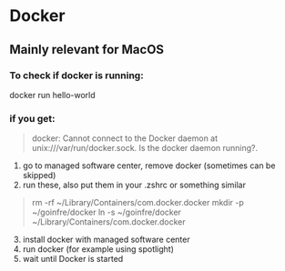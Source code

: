 # Docker
## Mainly relevant for MacOS

### To check if docker is running:
docker run hello-world

### if you get:
> docker: Cannot connect to the Docker daemon at unix:///var/run/docker.sock. Is the docker daemon running?.

1. go to managed software center, remove docker (sometimes can be skipped)
2. run these, also put them in your .zshrc or something similar
> rm -rf ~/Library/Containers/com.docker.docker
> mkdir -p ~/goinfre/docker
> ln -s ~/goinfre/docker ~/Library/Containers/com.docker.docker
3. install docker with managed software center
5. run docker (for example using spotlight)
6. wait until Docker is started
